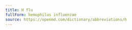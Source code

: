 ```yaml
---
title: H flu
fullForm: hemophilus influenzae
source: https://openmd.com/dictionary/abbreviations/h
---
```

